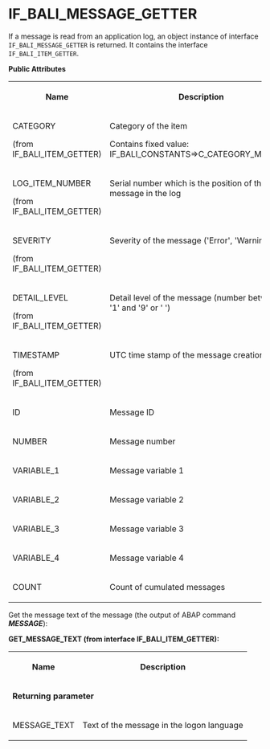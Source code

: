 <!-- loio44f264691e504fa5b1552e5dcf4f3338 -->

# IF\_BALI\_MESSAGE\_GETTER

If a message is read from an application log, an object instance of interface `IF_BALI_MESSAGE_GETTER` is returned. It contains the interface `IF_BALI_ITEM_GETTER`.

**Public Attributes**


<table>
<tr>
<th valign="top">

Name



</th>
<th valign="top">

Description



</th>
</tr>
<tr>
<td valign="top">

CATEGORY

\(from IF\_BALI\_ITEM\_GETTER\)



</td>
<td valign="top">

Category of the item

Contains fixed value: IF\_BALI\_CONSTANTS=\>C\_CATEGORY\_MESSAGE



</td>
</tr>
<tr>
<td valign="top">

LOG\_ITEM\_NUMBER

\(from IF\_BALI\_ITEM\_GETTER\)



</td>
<td valign="top">

Serial number which is the position of the message in the log



</td>
</tr>
<tr>
<td valign="top">

SEVERITY

\(from IF\_BALI\_ITEM\_GETTER\)



</td>
<td valign="top">

Severity of the message \('Error', 'Warning', etc\)



</td>
</tr>
<tr>
<td valign="top">

DETAIL\_LEVEL

\(from IF\_BALI\_ITEM\_GETTER\)



</td>
<td valign="top">

Detail level of the message \(number between '1' and '9' or ' '\)



</td>
</tr>
<tr>
<td valign="top">

TIMESTAMP

\(from IF\_BALI\_ITEM\_GETTER\)



</td>
<td valign="top">

UTC time stamp of the message creation



</td>
</tr>
<tr>
<td valign="top">

ID



</td>
<td valign="top">

Message ID



</td>
</tr>
<tr>
<td valign="top">

NUMBER



</td>
<td valign="top">

Message number



</td>
</tr>
<tr>
<td valign="top">

VARIABLE\_1



</td>
<td valign="top">

Message variable 1



</td>
</tr>
<tr>
<td valign="top">

VARIABLE\_2



</td>
<td valign="top">

Message variable 2



</td>
</tr>
<tr>
<td valign="top">

VARIABLE\_3



</td>
<td valign="top">

Message variable 3



</td>
</tr>
<tr>
<td valign="top">

VARIABLE\_4



</td>
<td valign="top">

Message variable 4



</td>
</tr>
<tr>
<td valign="top">

COUNT



</td>
<td valign="top">

Count of cumulated messages



</td>
</tr>
</table>



Get the message text of the message \(the output of ABAP command ***MESSAGE***\):

<a name="loio44f264691e504fa5b1552e5dcf4f3338__table_xkf_sjb_xlb"/>**GET\_MESSAGE\_TEXT \(from interface IF\_BALI\_ITEM\_GETTER\):**


<table>
<tr>
<th valign="top">

Name



</th>
<th valign="top">

Description



</th>
</tr>
<tr>
<td valign="top" colspan="2">

**Returning parameter**



</td>
</tr>
<tr>
<td valign="top">

MESSAGE\_TEXT



</td>
<td valign="top">

Text of the message in the logon language



</td>
</tr>
</table>

